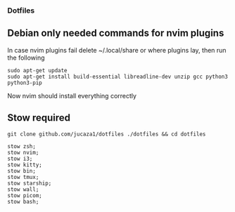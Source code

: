 ### Dotfiles

## Debian only needed commands for nvim plugins
In case nvim plugins fail delete ~/.local/share  or where plugins lay, then run the following
```
sudo apt-get update
sudo apt-get install build-essential libreadline-dev unzip gcc python3 python3-pip
```
Now nvim should install everything correctly

## Stow required
```
git clone github.com/jucaza1/dotfiles ./dotfiles && cd dotfiles
```

```
stow zsh;
stow nvim;
stow i3;
stow kitty;
stow bin;
stow tmux;
stow starship;
stow wall;
stow picom;
stow bash;
```

